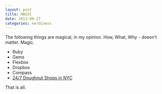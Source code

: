 ```yaml
---
layout: post
title: MAGIC
date: 2013-09-27
categories: nerdiness
---
```


The following things are magical, in my opinion. How, What, Why - doesn't matter. Magic.

* Ruby
* Gems
* Flexbox
* Dropbox
* Compass
* [24/7 Doughnut Shops in NYC](http://www.yelp.com/biz/the-donut-pub-new-york)

That is all.
 
